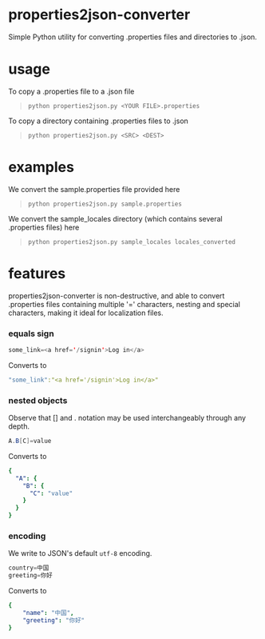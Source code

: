 # properties2json-converter
Simple Python utility for converting .properties files and directories to .json. 

# usage
To copy a .properties file to a .json file
>`python properties2json.py <YOUR FILE>.properties`

To copy a directory containing .properties files to .json
>`python properties2json.py <SRC> <DEST>`

# examples
We convert the sample.properties file provided here
>`python properties2json.py sample.properties`

We convert the sample_locales directory (which contains several .properties files) here
>`python properties2json.py sample_locales locales_converted`

# features
properties2json-converter is non-destructive, and able to convert .properties files containing multiple '=' characters, nesting and special characters, making it ideal for localization files. 

### equals sign
```java 
some_link=<a href='/signin'>Log in</a>
```
Converts to
```yaml 
"some_link":"<a href='/signin'>Log in</a>"
```

### nested objects
Observe that [] and . notation may be used interchangeably through any depth.
```java 
A.B[C]=value
```
Converts to
```yaml
{
  "A": {
    "B": {
      "C": "value"
    }
  }
}
```

### encoding
We write to JSON's default `utf-8` encoding.
```java
country=中国
greeting=你好
```
Converts to
```yaml
{
    "name": "中国", 
    "greeting": "你好"
}
```







